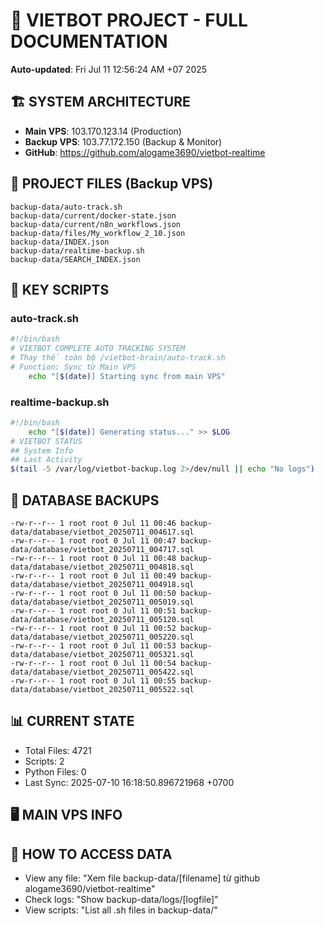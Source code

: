 # 🤖 VIETBOT PROJECT - FULL DOCUMENTATION
**Auto-updated**: Fri Jul 11 12:56:24 AM +07 2025

## 🏗️ SYSTEM ARCHITECTURE
- **Main VPS**: 103.170.123.14 (Production)
- **Backup VPS**: 103.77.172.150 (Backup & Monitor)
- **GitHub**: https://github.com/alogame3690/vietbot-realtime

## 📁 PROJECT FILES (Backup VPS)
```
backup-data/auto-track.sh
backup-data/current/docker-state.json
backup-data/current/n8n_workflows.json
backup-data/files/My_workflow_2_10.json
backup-data/INDEX.json
backup-data/realtime-backup.sh
backup-data/SEARCH_INDEX.json
```

## 🔧 KEY SCRIPTS
### auto-track.sh
```bash
#!/bin/bash
# VIETBOT COMPLETE AUTO TRACKING SYSTEM
# Thay thế toàn bộ /vietbot-brain/auto-track.sh
# Function: Sync từ Main VPS
    echo "[$(date)] Starting sync from main VPS"
```
### realtime-backup.sh
```bash
#!/bin/bash
    echo "[$(date)] Generating status..." >> $LOG
# VIETBOT STATUS
## System Info
## Last Activity
$(tail -5 /var/log/vietbot-backup.log 2>/dev/null || echo "No logs")
```

## 💾 DATABASE BACKUPS
```
-rw-r--r-- 1 root root 0 Jul 11 00:46 backup-data/database/vietbot_20250711_004617.sql
-rw-r--r-- 1 root root 0 Jul 11 00:47 backup-data/database/vietbot_20250711_004717.sql
-rw-r--r-- 1 root root 0 Jul 11 00:48 backup-data/database/vietbot_20250711_004818.sql
-rw-r--r-- 1 root root 0 Jul 11 00:49 backup-data/database/vietbot_20250711_004918.sql
-rw-r--r-- 1 root root 0 Jul 11 00:50 backup-data/database/vietbot_20250711_005019.sql
-rw-r--r-- 1 root root 0 Jul 11 00:51 backup-data/database/vietbot_20250711_005120.sql
-rw-r--r-- 1 root root 0 Jul 11 00:52 backup-data/database/vietbot_20250711_005220.sql
-rw-r--r-- 1 root root 0 Jul 11 00:53 backup-data/database/vietbot_20250711_005321.sql
-rw-r--r-- 1 root root 0 Jul 11 00:54 backup-data/database/vietbot_20250711_005422.sql
-rw-r--r-- 1 root root 0 Jul 11 00:55 backup-data/database/vietbot_20250711_005522.sql
```

## 📊 CURRENT STATE
- Total Files: 4721
- Scripts: 2
- Python Files: 0
- Last Sync: 2025-07-10 16:18:50.896721968 +0700

## 🖥️ MAIN VPS INFO


## 🚨 HOW TO ACCESS DATA
- View any file: "Xem file backup-data/[filename] từ github alogame3690/vietbot-realtime"
- Check logs: "Show backup-data/logs/[logfile]"
- View scripts: "List all .sh files in backup-data/"
